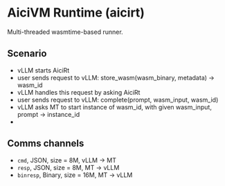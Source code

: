 # AiciVM Runtime (aicirt)

Multi-threaded wasmtime-based runner.

## Scenario

- vLLM starts AiciRt 
- user sends request to vLLM: store_wasm(wasm_binary, metadata) -> wasm_id
- vLLM handles this request by asking AiciRt
- user sends request to vLLM: complete(prompt, wasm_input, wasm_id)
- vLLM asks MT to start instance of wasm_id, with given wasm_input, prompt -> instance_id
- 

## Comms channels

- `cmd`, JSON, size = 8M, vLLM -> MT
- `resp`, JSON, size = 8M, MT -> vLLM
- `binresp`, Binary, size = 16M, MT -> vLLM

